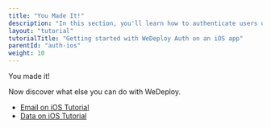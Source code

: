 ```yaml
---
title: "You Made It!"
description: "In this section, you'll learn how to authenticate users on an iOS app using the WeDeploy Swift API Client."
layout: "tutorial"
tutorialTitle: "Getting started with WeDeploy Auth on an iOS app"
parentId: "auth-ios"
weight: 10
---
```


<div class="notfound">
	<div class="notfound-icon">
		<span class="icon-16-thumb-up"></span>
	</div>
	<p class="notfound-text">You made it!</p>
	<p>Now discover what else you can do with WeDeploy.</p>
	<ul class="checklist">
		<li><a href="/tutorials/email-ios/get-started/">Email on iOS Tutorial</a></li>
		<li><a href="/tutorials/data-ios/get-started/">Data on iOS Tutorial</a></li>
	</ul>
</div>
